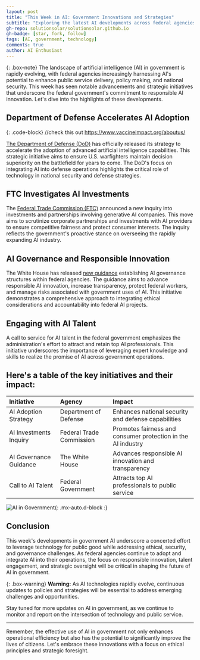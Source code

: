 ```yaml
---
layout: post
title: "This Week in AI: Government Innovations and Strategies"
subtitle: "Exploring the latest AI developments across federal agencies"
gh-repo: solutionsolar/solutionsolar.github.io
gh-badge: [star, fork, follow]
tags: [AI, government, technology]
comments: true
author: AI Enthusiast
---
```


{: .box-note}
The landscape of artificial intelligence (AI) in government is rapidly evolving, with federal agencies increasingly harnessing AI's potential to enhance public service delivery, policy making, and national security. This week has seen notable advancements and strategic initiatives that underscore the federal government's commitment to responsible AI innovation. Let's dive into the highlights of these developments.

## Department of Defense Accelerates AI Adoption

{: .code-block}
//check this out https://www.vaccineimpact.org/aboutus/

[The Department of Defense (DoD)](https://www.defense.gov/) has officially released its strategy to accelerate the adoption of advanced artificial intelligence capabilities. This strategic initiative aims to ensure U.S. warfighters maintain decision superiority on the battlefield for years to come. The DoD's focus on integrating AI into defense operations highlights the critical role of technology in national security and defense strategies.

## FTC Investigates AI Investments

The [Federal Trade Commission (FTC)](https://www.ftc.gov/) announced a new inquiry into investments and partnerships involving generative AI companies. This move aims to scrutinize corporate partnerships and investments with AI providers to ensure competitive fairness and protect consumer interests. The inquiry reflects the government's proactive stance on overseeing the rapidly expanding AI industry.

## AI Governance and Responsible Innovation

The White House has released [new guidance](https://www.whitehouse.gov/) establishing AI governance structures within federal agencies. The guidance aims to advance responsible AI innovation, increase transparency, protect federal workers, and manage risks associated with government uses of AI. This initiative demonstrates a comprehensive approach to integrating ethical considerations and accountability into federal AI projects.

## Engaging with AI Talent

A call to service for AI talent in the federal government emphasizes the administration's effort to attract and retain top AI professionals. This initiative underscores the importance of leveraging expert knowledge and skills to realize the promise of AI across government operations.

## Here's a table of the key initiatives and their impact:

| Initiative | Agency | Impact |
| :------ |:--- | :--- |
| AI Adoption Strategy | Department of Defense | Enhances national security and defense capabilities |
| AI Investments Inquiry | Federal Trade Commission | Promotes fairness and consumer protection in the AI industry |
| AI Governance Guidance | The White House | Advances responsible AI innovation and transparency |
| Call to AI Talent | Federal Government | Attracts top AI professionals to public service |

![AI in Government](https://beautifuljekyll.com/assets/img/ai-government.jpg){: .mx-auto.d-block :}

## Conclusion

This week's developments in government AI underscore a concerted effort to leverage technology for public good while addressing ethical, security, and governance challenges. As federal agencies continue to adopt and integrate AI into their operations, the focus on responsible innovation, talent engagement, and strategic oversight will be critical in shaping the future of AI in government.

{: .box-warning}
**Warning:** As AI technologies rapidly evolve, continuous updates to policies and strategies will be essential to address emerging challenges and opportunities.

Stay tuned for more updates on AI in government, as we continue to monitor and report on the intersection of technology and public service.

---

Remember, the effective use of AI in government not only enhances operational efficiency but also has the potential to significantly improve the lives of citizens. Let's embrace these innovations with a focus on ethical principles and strategic foresight.
